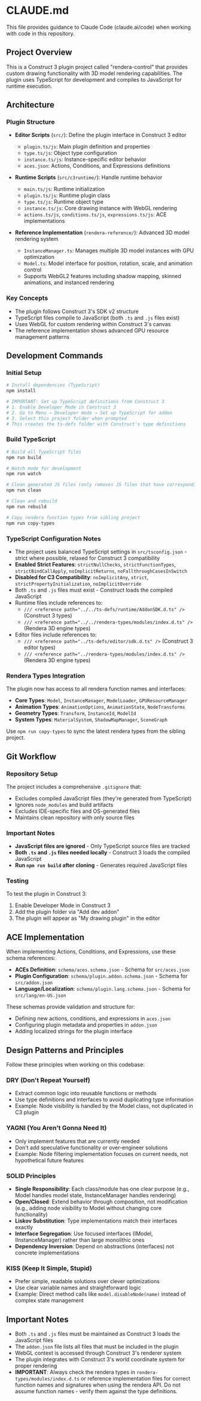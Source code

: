 # CLAUDE.md

This file provides guidance to Claude Code (claude.ai/code) when working with code in this repository.

## Project Overview

This is a Construct 3 plugin project called "rendera-control" that provides custom drawing functionality with 3D model rendering capabilities. The plugin uses TypeScript for development and compiles to JavaScript for runtime execution.

## Architecture

### Plugin Structure
- **Editor Scripts** (`src/`): Define the plugin interface in Construct 3 editor
  - `plugin.ts/js`: Main plugin definition and properties
  - `type.ts/js`: Object type configuration  
  - `instance.ts/js`: Instance-specific editor behavior
  - `aces.json`: Actions, Conditions, and Expressions definitions

- **Runtime Scripts** (`src/c3runtime/`): Handle runtime behavior
  - `main.ts/js`: Runtime initialization
  - `plugin.ts/js`: Runtime plugin class
  - `type.ts/js`: Runtime object type
  - `instance.ts/js`: Core drawing instance with WebGL rendering
  - `actions.ts/js`, `conditions.ts/js`, `expressions.ts/js`: ACE implementations

- **Reference Implementation** (`rendera-reference/`): Advanced 3D model rendering system
  - `InstanceManager.ts`: Manages multiple 3D model instances with GPU optimization
  - `Model.ts`: Model interface for position, rotation, scale, and animation control
  - Supports WebGL2 features including shadow mapping, skinned animations, and instanced rendering

### Key Concepts
- The plugin follows Construct 3's SDK v2 structure
- TypeScript files compile to JavaScript (both `.ts` and `.js` files exist)
- Uses WebGL for custom rendering within Construct 3's canvas
- The reference implementation shows advanced GPU resource management patterns

## Development Commands

### Initial Setup
```bash
# Install dependencies (TypeScript)
npm install

# IMPORTANT: Set up TypeScript definitions from Construct 3
# 1. Enable Developer Mode in Construct 3
# 2. Go to Menu → Developer mode → Set up TypeScript for addon
# 3. Select this project folder when prompted
# This creates the ts-defs folder with Construct's type definitions
```

### Build TypeScript
```bash
# Build all TypeScript files
npm run build

# Watch mode for development
npm run watch

# Clean generated JS files (only removes JS files that have corresponding TS files)
npm run clean

# Clean and rebuild
npm run rebuild

# Copy rendera function types from sibling project
npm run copy-types
```

### TypeScript Configuration Notes
- The project uses balanced TypeScript settings in `src/tsconfig.json` - strict where possible, relaxed for Construct 3 compatibility
- **Enabled Strict Features**: `strictNullChecks`, `strictFunctionTypes`, `strictBindCallApply`, `noImplicitReturns`, `noFallthroughCasesInSwitch`
- **Disabled for C3 Compatibility**: `noImplicitAny`, `strict`, `strictPropertyInitialization`, `noImplicitOverride`
- Both `.ts` and `.js` files must exist - Construct loads the compiled JavaScript
- Runtime files include references to:
  - `/// <reference path="../../ts-defs/runtime/AddonSDK.d.ts" />` (Construct 3 types)
  - `/// <reference path="../../rendera-types/modules/index.d.ts" />` (Rendera 3D engine types)
- Editor files include references to:
  - `/// <reference path="../ts-defs/editor/sdk.d.ts" />` (Construct 3 editor types)
  - `/// <reference path="../rendera-types/modules/index.d.ts" />` (Rendera 3D engine types)

### Rendera Types Integration
The plugin now has access to all rendera function names and interfaces:
- **Core Types**: `Model`, `InstanceManager`, `ModelLoader`, `GPUResourceManager`
- **Animation Types**: `AnimationOptions`, `AnimationState`, `NodeTransforms`
- **Geometry Types**: `Transform`, `InstanceId`, `ModelId`
- **System Types**: `MaterialSystem`, `ShadowMapManager`, `SceneGraph`

Use `npm run copy-types` to sync the latest rendera types from the sibling project.

## Git Workflow

### Repository Setup
The project includes a comprehensive `.gitignore` that:
- Excludes compiled JavaScript files (they're generated from TypeScript)
- Ignores `node_modules` and build artifacts
- Excludes IDE-specific files and OS-generated files
- Maintains clean repository with only source files

### Important Notes
- **JavaScript files are ignored** - Only TypeScript source files are tracked
- **Both `.ts` and `.js` files needed locally** - Construct 3 loads the compiled JavaScript
- **Run `npm run build` after cloning** - Generates required JavaScript files

### Testing
To test the plugin in Construct 3:
1. Enable Developer Mode in Construct 3
2. Add the plugin folder via "Add dev addon"
3. The plugin will appear as "My drawing plugin" in the editor

## ACE Implementation

When implementing Actions, Conditions, and Expressions, use these schema references:

- **ACEs Definition**: `schema/aces.schema.json` - Schema for `src/aces.json`
- **Plugin Configuration**: `schema/plugin.addon.schema.json` - Schema for `src/addon.json`
- **Language/Localization**: `schema/plugin.lang.schema.json` - Schema for `src/lang/en-US.json`

These schemas provide validation and structure for:
- Defining new actions, conditions, and expressions in `aces.json`
- Configuring plugin metadata and properties in `addon.json`
- Adding localized strings for the plugin interface

## Design Patterns and Principles

Follow these principles when working on this codebase:

### DRY (Don't Repeat Yourself)
- Extract common logic into reusable functions or methods
- Use type definitions and interfaces to avoid duplicating type information
- Example: Node visibility is handled by the Model class, not duplicated in C3 plugin

### YAGNI (You Aren't Gonna Need It)
- Only implement features that are currently needed
- Don't add speculative functionality or over-engineer solutions
- Example: Node filtering implementation focuses on current needs, not hypothetical future features

### SOLID Principles
- **Single Responsibility**: Each class/module has one clear purpose (e.g., Model handles model state, InstanceManager handles rendering)
- **Open/Closed**: Extend behavior through composition, not modification (e.g., adding node visibility to Model without changing core functionality)
- **Liskov Substitution**: Type implementations match their interfaces exactly
- **Interface Segregation**: Use focused interfaces (IModel, IInstanceManager) rather than large monolithic ones
- **Dependency Inversion**: Depend on abstractions (interfaces) not concrete implementations

### KISS (Keep It Simple, Stupid)
- Prefer simple, readable solutions over clever optimizations
- Use clear variable names and straightforward logic
- Example: Direct method calls like `model.disableNode(name)` instead of complex state management

## Important Notes

- Both `.ts` and `.js` files must be maintained as Construct 3 loads the JavaScript files
- The `addon.json` file lists all files that must be included in the plugin
- WebGL context is accessed through Construct 3's renderer system
- The plugin integrates with Construct 3's world coordinate system for proper rendering
- **IMPORTANT**: Always check the rendera types in `rendera-types/modules/index.d.ts` or reference implementation files for correct function names and signatures when using the rendera API. Do not assume function names - verify them against the type definitions.